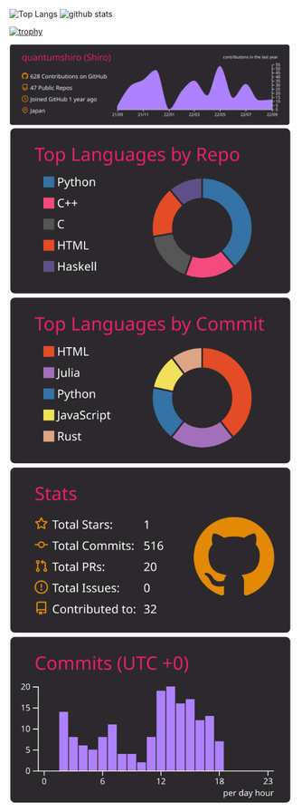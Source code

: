 <p align="left"> 
  <img alt="Top Langs" height="150px" src="https://github-readme-stats.vercel.app/api/top-langs/?username=quantumshiro&layout=compact&show_icons=true&theme=monokai" />
  <img alt="github stats" height="150px" src="https://github-readme-stats.vercel.app/api?username=quantumshiro&theme=monokai&show_icons=ture" />
</p>

[![trophy](https://github-profile-trophy.vercel.app/?username=quantumshiro&theme=monokai&column=7
)](https://github.com/ryo-ma/github-profile-trophy)


[![](https://raw.githubusercontent.com/quantumshiro/quantumshiro/main/profile-summary-card-output/monokai/0-profile-details.svg)](https://github.com/vn7n24fzkq/github-profile-summary-cards)
[![](https://raw.githubusercontent.com/quantumshiro/quantumshiro/main/profile-summary-card-output/monokai/1-repos-per-language.svg)](https://github.com/vn7n24fzkq/github-profile-summary-cards) [![](https://raw.githubusercontent.com/quantumshiro/quantumshiro/main/profile-summary-card-output/monokai/2-most-commit-language.svg)](https://github.com/vn7n24fzkq/github-profile-summary-cards)
[![](https://raw.githubusercontent.com/quantumshiro/quantumshiro/main/profile-summary-card-output/monokai/3-stats.svg)](https://github.com/vn7n24fzkq/github-profile-summary-cards) [![](https://raw.githubusercontent.com/quantumshiro/quantumshiro/main/profile-summary-card-output/monokai/4-productive-time.svg)](https://github.com/vn7n24fzkq/github-profile-summary-cards)
